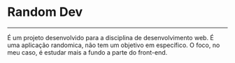 # Random Dev 
<hr> 
É um projeto desenvolvido para a disciplina de desenvolvimento web. É uma aplicação randomica, não tem um objetivo em específico. O foco, no meu caso, é estudar mais a fundo a parte do front-end. 
